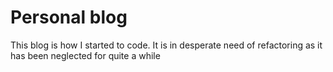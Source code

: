 # Personal blog 
This blog is how I started to code. It is in desperate need of refactoring as it has been neglected for quite a while